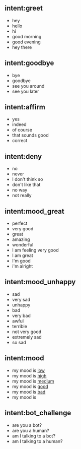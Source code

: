 ## intent:greet
- hey
- hello
- hi
- good morning
- good evening
- hey there

## intent:goodbye
- bye
- goodbye
- see you around
- see you later

## intent:affirm
- yes
- indeed
- of course
- that sounds good
- correct

## intent:deny
- no
- never
- I don't think so
- don't like that
- no way
- not really

## intent:mood_great
- perfect
- very good
- great
- amazing
- wonderful
- I am feeling very good
- I am great
- I'm good
- i'm alright

## intent:mood_unhappy
- sad
- very sad
- unhappy
- bad
- very bad
- awful
- terrible
- not very good
- extremely sad
- so sad

## intent:mood
- my mood is [low](mood)
- my mood is [high](mood)
- my mood is [medium](mood)
- my mood is [good](mood)
- my mood is [bad](bad)
- my mood is

## intent:bot_challenge
- are you a bot?
- are you a human?
- am I talking to a bot?
- am I talking to a human?
